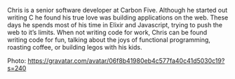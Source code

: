 Chris is a senior software developer at Carbon Five.  Although he started out writing C he found his true love was building applications on the web.  These days he spends most of his time in Elixir and Javascript, trying to push the web to it’s limits.  When not writing code for work, Chris can be found writing code for fun, talking about the joys of functional programming, roasting coffee, or building legos with his kids.

Photo: https://gravatar.com/avatar/06f8b41980eb4c577fa40c41d5030c19?s=240
